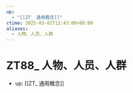 ```yaml
---
up:
  - "[[ZT_ 通用概念]]"
ctime: 2025-03-01T12:43:00+08:00
aliases:
  - 人物、人员、人群
---
```


# ZT88_ 人物、人员、人群

- up: [[ZT_ 通用概念]]
